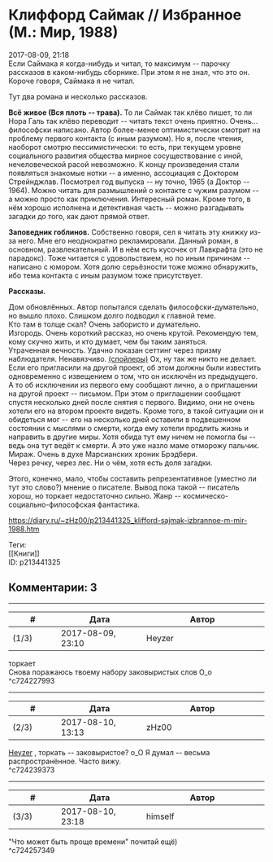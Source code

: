 Клиффорд Саймак // Избранное (М.: Мир, 1988)
============================================

  
2017-08-09, 21:18  
 Если Саймака я когда-нибудь и читал, то максимум -- парочку рассказов в каком-нибудь сборнике. При этом я не знал, что это он. Короче говоря, Саймака я не читал.   
   
 Тут два романа и несколько рассказов.   
   
  **Всё живое (Вся плоть -- трава).**  То ли Саймак так клёво пишет, то ли Нора Галь так клёво переводит -- читать текст очень приятно. Очень... философски написано. Автор более-менее оптимистически смотрит на проблему первого контакта (с иным разумом). Но я, после чтения, наоборот смотрю пессимистически: то есть, при текущем уровне социального развития общества мирное сосуществование с иной, нечеловеческой расой невозможно. К концу произведения стали появляться знакомые нотки -- а именно, ассоциация с Доктором Стрейнджлав. Посмотрел год выпуска -- ну точно, 1965 (а Доктор -- 1964). Можно читать для размышлений о контакте с чужим разумом -- а можно просто как приключения. Интересный роман. Кроме того, в нём хорошо исполнена и детективная часть -- можно разгадывать загадки до того, как дают прямой ответ.   
   
  **Заповедник гоблинов.**  Собственно говоря, сел я читать эту книжку из-за него. Мне его неоднократно рекламировали. Данный роман, в основном, развлекательный. И в нём есть кусочек от Лавкрафта (это не парадокс). Тоже читается с удовольствием, но по иным причинам -- написано с юмором. Хотя долю серьёзности тоже можно обнаружить, ибо тема контакта с иным разумом тоже присутствует.   
   
  **Рассказы.**    
   
 Дом обновлённых. Автор попытался сделать философски-думательно, но вышло плохо. Слишком долго подводил к главной теме.   
 Кто там в толще скал? Очень забористо и думательно.   
 Изгородь. Очень короткий рассказ, но очень крутой. Рекомендую тем, кому скучно жить, и кто думает, чем бы таким заняться.   
 Утраченная вечность. Удачно показан сеттинг через призму наблюдателя. Ненавязчиво.  [(спойлеры)](https://zHz00.diary.ru/p213441325.htm?index=1#linkmore213441325m1)    Ох, ну так же никто не делает. Если его пригласили на другой проект, об этом должны были известить одновременно с извещением о том, что он исключён из предыдущего. А то об исключении из первого ему сообщают лично, а о приглашении на другой проект -- письмом. При этом о приглашении сообщают спустя несколько дней после снятия с первого. Видимо, они не очень хотели его на втором проекте видеть. Кроме того, в такой ситуации он и обидеться мог -- его на несколько дней оставили в подвешенном состоянии с мыслями о смерти, когда ему хотели продлить жизнь и направить в другие миры. Хотя обида тут ему ничем не помогла бы -- ведь она тут ведёт к смерти. А это уже назло маме отморожу пальчик.     
 Мираж. Очень в духе Марсианских хроник Брэдбери.   
 Через речку, через лес. Ни о чём, хотя есть доля загадки.   
   
 Этого, конечно, мало, чтобы составить репрезентативное (уместно ли тут это слово?) мнение о писателе. Вывод пока такой -- писатель хорош, но торкает недостаточно сильно. Жанр -- космическо-социально-философская фантастика.   
  
<https://diary.ru/~zHz00/p213441325_klifford-sajmak-izbrannoe-m-mir-1988.htm>  
  
Теги:  
[[Книги]]  
ID: p213441325  


Комментарии: 3
--------------

  


---



|         #         |              Дата              |                     Автор                     |           ID           |
| --- | --- | --- | --- |
| (1/3) | 2017-08-09, 23:10 | Heyzer | c724227993 |

  
  торкает    
 Снова поражаюсь твоему набору заковыристых слов О\_о   
 ^c724227993

---



|         #         |              Дата              |                     Автор                     |           ID           |
| --- | --- | --- | --- |
| (2/3) | 2017-08-10, 13:13 | zHz00 | c724239373 |

  
  [Heyzer](http://heyzero.diary.ru "Orca")  , торкать -- заковыристое? о\_О Я думал -- весьма распространённое. Часто вижу.   
 ^c724239373

---



|         #         |              Дата              |                     Автор                     |           ID           |
| --- | --- | --- | --- |
| (3/3) | 2017-08-10, 23:18 | himself | c724257349 |

  
 "Что может быть проще времени" почитай ещё)   
 ^c724257349